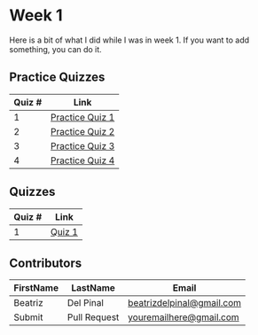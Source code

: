# Week 1

Here is a bit of what I did while I was in week 1. If you want to add something, you can do it.

## Practice Quizzes
Quiz # | Link 
--- | --- 
1 | [Practice Quiz 1][1]
2 | [Practice Quiz 2][2]
3 | [Practice Quiz 3][3]
4 | [Practice Quiz 4][4]

## Quizzes
Quiz # | Link 
--- | --- 
1 | [Quiz 1][5]

[1]: https://github.com/bea314/datasciencecoursera/blob/main/1_The%20Data%20Scientist's%20Toolbox/week%201/pq1.md "Practice Quiz 1"
[2]: https://github.com/bea314/datasciencecoursera/blob/main/1_The%20Data%20Scientist's%20Toolbox/week%201/pq2.md "Practice Quiz 2"
[3]: https://github.com/bea314/datasciencecoursera/blob/main/1_The%20Data%20Scientist's%20Toolbox/week%201/pq3.md "Practice Quiz 3"
[4]: https://github.com/bea314/datasciencecoursera/blob/main/1_The%20Data%20Scientist's%20Toolbox/week%201/pq4.md "Practice Quiz 4"
[5]: https://github.com/bea314/datasciencecoursera/blob/main/1_The%20Data%20Scientist's%20Toolbox/week%201/quiz1.md "Module One Summative Quiz"

## Contributors
FirstName | LastName | Email
--- | --- | ---
Beatriz |  Del Pinal |  <beatrizdelpinal@gmail.com>
Submit |  Pull Request | <youremailhere@gmail.com>
